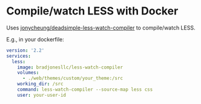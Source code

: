 # Compile/watch LESS with Docker

Uses [jonycheung/deadsimple-less-watch-compiler](https://github.com/jonycheung/deadsimple-less-watch-compiler)
to compile/watch LESS.

E.g., in your dockerfile:

```yaml
version: '2.2'
services:
  less:
    image: bradjonesllc/less-watch-compiler
    volumes:
      - ./web/themes/custom/your_theme:/src
    working_dir: /src
    command: less-watch-compiler --source-map less css
    user: your-user-id
```
